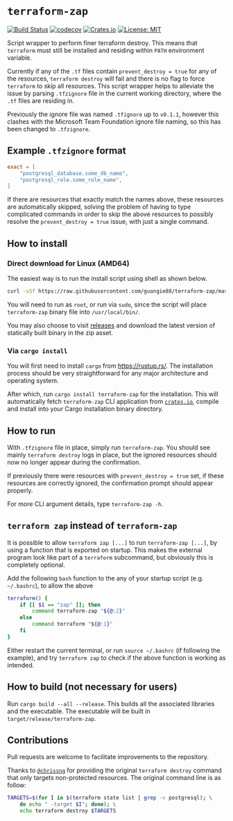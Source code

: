 # `terraform-zap`

[![Build Status](https://travis-ci.org/guangie88/terraform-zap.svg?branch=master)](https://travis-ci.org/guangie88/terraform-zap)
[![codecov](https://codecov.io/gh/guangie88/terraform-zap/branch/master/graph/badge.svg)](https://codecov.io/gh/guangie88/terraform-zap)
[![Crates.io](https://img.shields.io/crates/v/terraform-zap.svg)](https://crates.io/crates/terraform-zap)
[![License: MIT](https://img.shields.io/badge/License-MIT-yellow.svg)](https://opensource.org/licenses/MIT)

Script wrapper to perform finer terraform destroy. This means that `terraform`
must still be installed and residing within `PATH` environment variable.

Currently if any of the `.tf` files contain `prevent_destroy = true` for any of
the resources, `terraform destroy` will fail and there is no flag to force
`terraform` to skip all resources. This script wrapper helps to alleviate the
issue by parsing `.tfzignore` file in the current working directory, where the
`.tf` files are residing in.

Previously the ignore file was named `.tfignore` up to `v0.1.1`, however this
clashes with the Microsoft Team Foundation ignore file naming, so this has been
changed to `.tfzignore`.

## Example `.tfzignore` format

```toml
exact = [
    "postgresql_database.some_db_name",
    "postgresql_role.some_role_name",
]
```

If there are resources that exactly match the names above, these resources are
automatically skipped, solving the problem of having to type complicated
commands in order to skip the above resources to possibly resolve the
`prevent_destroy = true` issue, with just a single command.

## How to install

### Direct download for Linux (AMD64)

The easiest way is to run the install script using shell as shown below.

```bash
curl -sSf https://raw.githubusercontent.com/guangie88/terraform-zap/master/install-index.sh | sudo sh
```

You will need to run as `root`, or run via `sudo`, since the script will place
`terraform-zap` binary file into `/usr/local/bin/`.

You may also choose to visit
[releases](https://github.com/guangie88/terraform-zap/releases)
and download the latest version of statically built binary in the zip asset.

### Via `cargo install`

You will first need to install `cargo` from <https://rustup.rs/>. The
installation process should be very straightforward for any major architecture
and operating system.

After which, run `cargo install terraform-zap` for the installation. This will
automatically fetch `terraform-zap` CLI application from
[`crates.io`](https://crates.io/), compile and install into your Cargo
installation binary directory.

## How to run

With `.tfzignore` file in place, simply run `terraform-zap`. You should see
mainly `terraform destroy` logs in place, but the ignored resources should now
no longer appear during the confirmation.

If previously there were resources
with `prevent_destroy = true` set, if these resources are correctly ignored,
the confirmation prompt should appear properly.

For more CLI argument details, type `terraform-zap -h`.

## `terraform zap` instead of `terraform-zap`

It is possible to allow `terraform zap [...]` to run `terraform-zap [...]`, by
using a function that is exported on startup. This makes the external program
look like part of a `terraform` subcommand, but obviously this is completely
optional.

Add the following `bash` function to the any of your startup script (e.g.
`~/.bashrc`), to allow the above

```bash
terraform() {
    if [[ $1 == "zap" ]]; then
        command terraform-zap "${@:2}"
    else
        command terraform "${@:1}"
    fi
}
```

Either restart the current terminal, or run `source ~/.bashrc` (if following
the example), and try `terraform zap` to check if the above function is working
as intended.

## How to build (not necessary for users)

Run `cargo build --all --release`. This builds all the associated libraries
and the executable. The executable will be built in
`target/release/terraform-zap`.

## Contributions

Pull requests are welcome to facilitate improvements to the repository.

Thanks to [`@chrissng`](https://github.com/chrissng) for providing the original
`terraform destroy` command that only targets non-protected resources. The
original command line is as follow:

```bash
TARGETS=$(for I in $(terraform state list | grep -v postgresql); \
    do echo " -target $I"; done); \
    echo terraform destroy $TARGETS
```
